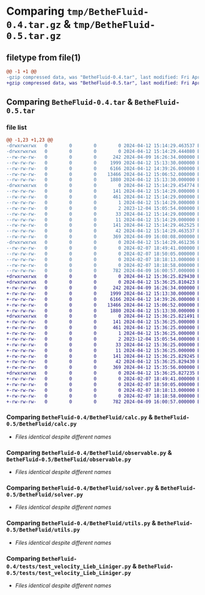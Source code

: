 # Comparing `tmp/BetheFluid-0.4.tar.gz` & `tmp/BetheFluid-0.5.tar.gz`

## filetype from file(1)

```diff
@@ -1 +1 @@
-gzip compressed data, was "BetheFluid-0.4.tar", last modified: Fri Apr 12 15:14:29 2024, max compression
+gzip compressed data, was "BetheFluid-0.5.tar", last modified: Fri Apr 12 15:36:25 2024, max compression
```

## Comparing `BetheFluid-0.4.tar` & `BetheFluid-0.5.tar`

### file list

```diff
@@ -1,23 +1,23 @@
-drwxrwxrwx   0        0        0        0 2024-04-12 15:14:29.463537 BetheFluid-0.4/
-drwxrwxrwx   0        0        0        0 2024-04-12 15:14:29.444080 BetheFluid-0.4/BetheFluid/
--rw-rw-rw-   0        0        0      242 2024-04-09 16:26:34.000000 BetheFluid-0.4/BetheFluid/__init__.py
--rw-rw-rw-   0        0        0     1999 2024-04-12 15:13:30.000000 BetheFluid-0.4/BetheFluid/calc.py
--rw-rw-rw-   0        0        0     6166 2024-04-12 14:39:26.000000 BetheFluid-0.4/BetheFluid/observable.py
--rw-rw-rw-   0        0        0    13466 2024-04-12 15:06:52.000000 BetheFluid-0.4/BetheFluid/solver.py
--rw-rw-rw-   0        0        0     1880 2024-04-12 15:13:30.000000 BetheFluid-0.4/BetheFluid/utils.py
-drwxrwxrwx   0        0        0        0 2024-04-12 15:14:29.454774 BetheFluid-0.4/BetheFluid.egg-info/
--rw-rw-rw-   0        0        0      141 2024-04-12 15:14:29.000000 BetheFluid-0.4/BetheFluid.egg-info/PKG-INFO
--rw-rw-rw-   0        0        0      461 2024-04-12 15:14:29.000000 BetheFluid-0.4/BetheFluid.egg-info/SOURCES.txt
--rw-rw-rw-   0        0        0        1 2024-04-12 15:14:29.000000 BetheFluid-0.4/BetheFluid.egg-info/dependency_links.txt
--rw-rw-rw-   0        0        0        2 2023-12-04 15:05:54.000000 BetheFluid-0.4/BetheFluid.egg-info/not-zip-safe
--rw-rw-rw-   0        0        0       33 2024-04-12 15:14:29.000000 BetheFluid-0.4/BetheFluid.egg-info/requires.txt
--rw-rw-rw-   0        0        0       11 2024-04-12 15:14:29.000000 BetheFluid-0.4/BetheFluid.egg-info/top_level.txt
--rw-rw-rw-   0        0        0      141 2024-04-12 15:14:29.462525 BetheFluid-0.4/PKG-INFO
--rw-rw-rw-   0        0        0       42 2024-04-12 15:14:29.463537 BetheFluid-0.4/setup.cfg
--rw-rw-rw-   0        0        0      369 2024-04-09 16:08:08.000000 BetheFluid-0.4/setup.py
-drwxrwxrwx   0        0        0        0 2024-04-12 15:14:29.461236 BetheFluid-0.4/tests/
--rw-rw-rw-   0        0        0        0 2024-02-07 18:49:41.000000 BetheFluid-0.4/tests/test_calc_energy.py
--rw-rw-rw-   0        0        0        0 2024-02-07 18:50:05.000000 BetheFluid-0.4/tests/test_calc_entropy.py
--rw-rw-rw-   0        0        0        0 2024-02-07 18:18:13.000000 BetheFluid-0.4/tests/test_diffusion_operator.py
--rw-rw-rw-   0        0        0        0 2024-02-07 18:18:58.000000 BetheFluid-0.4/tests/test_solver.py
--rw-rw-rw-   0        0        0      782 2024-04-09 16:00:57.000000 BetheFluid-0.4/tests/test_velocity_Lieb_Liniger.py
+drwxrwxrwx   0        0        0        0 2024-04-12 15:36:25.829430 BetheFluid-0.5/
+drwxrwxrwx   0        0        0        0 2024-04-12 15:36:25.810423 BetheFluid-0.5/BetheFluid/
+-rw-rw-rw-   0        0        0      242 2024-04-09 16:26:34.000000 BetheFluid-0.5/BetheFluid/__init__.py
+-rw-rw-rw-   0        0        0     1999 2024-04-12 15:13:30.000000 BetheFluid-0.5/BetheFluid/calc.py
+-rw-rw-rw-   0        0        0     6166 2024-04-12 14:39:26.000000 BetheFluid-0.5/BetheFluid/observable.py
+-rw-rw-rw-   0        0        0    13466 2024-04-12 15:06:52.000000 BetheFluid-0.5/BetheFluid/solver.py
+-rw-rw-rw-   0        0        0     1880 2024-04-12 15:13:30.000000 BetheFluid-0.5/BetheFluid/utils.py
+drwxrwxrwx   0        0        0        0 2024-04-12 15:36:25.821491 BetheFluid-0.5/BetheFluid.egg-info/
+-rw-rw-rw-   0        0        0      141 2024-04-12 15:36:25.000000 BetheFluid-0.5/BetheFluid.egg-info/PKG-INFO
+-rw-rw-rw-   0        0        0      461 2024-04-12 15:36:25.000000 BetheFluid-0.5/BetheFluid.egg-info/SOURCES.txt
+-rw-rw-rw-   0        0        0        1 2024-04-12 15:36:25.000000 BetheFluid-0.5/BetheFluid.egg-info/dependency_links.txt
+-rw-rw-rw-   0        0        0        2 2023-12-04 15:05:54.000000 BetheFluid-0.5/BetheFluid.egg-info/not-zip-safe
+-rw-rw-rw-   0        0        0       33 2024-04-12 15:36:25.000000 BetheFluid-0.5/BetheFluid.egg-info/requires.txt
+-rw-rw-rw-   0        0        0       11 2024-04-12 15:36:25.000000 BetheFluid-0.5/BetheFluid.egg-info/top_level.txt
+-rw-rw-rw-   0        0        0      141 2024-04-12 15:36:25.829245 BetheFluid-0.5/PKG-INFO
+-rw-rw-rw-   0        0        0       42 2024-04-12 15:36:25.829430 BetheFluid-0.5/setup.cfg
+-rw-rw-rw-   0        0        0      369 2024-04-12 15:35:56.000000 BetheFluid-0.5/setup.py
+drwxrwxrwx   0        0        0        0 2024-04-12 15:36:25.827235 BetheFluid-0.5/tests/
+-rw-rw-rw-   0        0        0        0 2024-02-07 18:49:41.000000 BetheFluid-0.5/tests/test_calc_energy.py
+-rw-rw-rw-   0        0        0        0 2024-02-07 18:50:05.000000 BetheFluid-0.5/tests/test_calc_entropy.py
+-rw-rw-rw-   0        0        0        0 2024-02-07 18:18:13.000000 BetheFluid-0.5/tests/test_diffusion_operator.py
+-rw-rw-rw-   0        0        0        0 2024-02-07 18:18:58.000000 BetheFluid-0.5/tests/test_solver.py
+-rw-rw-rw-   0        0        0      782 2024-04-09 16:00:57.000000 BetheFluid-0.5/tests/test_velocity_Lieb_Liniger.py
```

### Comparing `BetheFluid-0.4/BetheFluid/calc.py` & `BetheFluid-0.5/BetheFluid/calc.py`

 * *Files identical despite different names*

### Comparing `BetheFluid-0.4/BetheFluid/observable.py` & `BetheFluid-0.5/BetheFluid/observable.py`

 * *Files identical despite different names*

### Comparing `BetheFluid-0.4/BetheFluid/solver.py` & `BetheFluid-0.5/BetheFluid/solver.py`

 * *Files identical despite different names*

### Comparing `BetheFluid-0.4/BetheFluid/utils.py` & `BetheFluid-0.5/BetheFluid/utils.py`

 * *Files identical despite different names*

### Comparing `BetheFluid-0.4/tests/test_velocity_Lieb_Liniger.py` & `BetheFluid-0.5/tests/test_velocity_Lieb_Liniger.py`

 * *Files identical despite different names*


